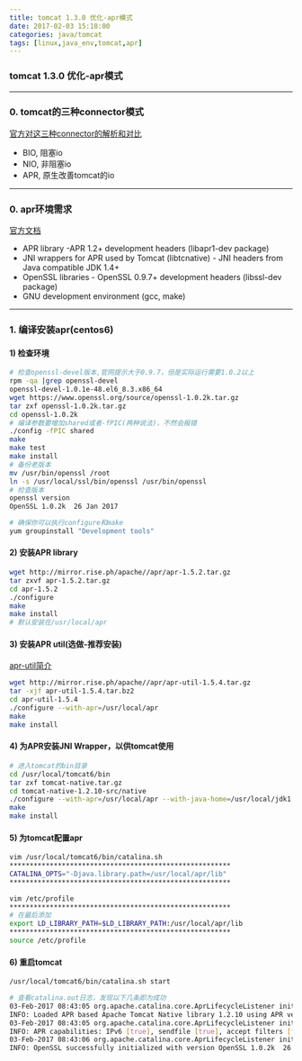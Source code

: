 ```yaml
---
title: tomcat 1.3.0 优化-apr模式
date: 2017-02-03 15:18:00
categories: java/tomcat
tags: [linux,java_env,tomcat,apr]
---
```

### tomcat 1.3.0 优化-apr模式

---

### 0. tomcat的三种connector模式
[官方对这三种connector的解析和对比](https://tomcat.apache.org/tomcat-6.0-doc/config/http.html)
- BIO, 阻塞io
- NIO, 非阻塞io
- APR, 原生改善tomcat的io

---

### 0. apr环境需求
[官方文档](https://tomcat.apache.org/tomcat-6.0-doc/apr.html#Introduction)
- APR library -APR 1.2+ development headers (libapr1-dev package)
- JNI wrappers for APR used by Tomcat (libtcnative) - JNI headers from Java compatible JDK 1.4+
- OpenSSL libraries - OpenSSL 0.9.7+ development headers (libssl-dev package)
- GNU development environment (gcc, make)

---

### 1. 编译安装apr(centos6)
#### 1) 检查环境
``` bash
# 检查openssl-devel版本,官网提示大于0.9.7，但是实际运行需要1.0.2以上
rpm -qa |grep openssl-devel
openssl-devel-1.0.1e-48.el6_8.3.x86_64
wget https://www.openssl.org/source/openssl-1.0.2k.tar.gz
tar zxf openssl-1.0.2k.tar.gz
cd openssl-1.0.2k
# 编译参数要增加shared或者-fPIC(两种说法)，不然会报错
./config -fPIC shared
make
make test
make install
# 备份老版本
mv /usr/bin/openssl /root
ln -s /usr/local/ssl/bin/openssl /usr/bin/openssl
# 检查版本
openssl version
OpenSSL 1.0.2k  26 Jan 2017

# 确保你可以执行configure和make
yum groupinstall "Development tools"
```

#### 2) 安装APR library
``` bash
wget http://mirror.rise.ph/apache//apr/apr-1.5.2.tar.gz
tar zxvf apr-1.5.2.tar.gz
cd apr-1.5.2
./configure
make
make install
# 默认安装在/usr/local/apr
```

#### 3) 安装APR util(选做-推荐安装)
[apr-util简介](https://apr.apache.org/)
``` bash
wget http://mirror.rise.ph/apache//apr/apr-util-1.5.4.tar.gz
tar -xjf apr-util-1.5.4.tar.bz2
cd apr-util-1.5.4
./configure --with-apr=/usr/local/apr
make
make install
```

#### 4) 为APR安装JNI Wrapper，以供tomcat使用
``` bash
# 进入tomcat的bin目录
cd /usr/local/tomcat6/bin
tar zxf tomcat-native.tar.gz
cd tomcat-native-1.2.10-src/native
./configure --with-apr=/usr/local/apr --with-java-home=/usr/local/jdk1.6.0_45 --with-ssl=/usr/local/ssl
make
make install
```

#### 5) 为tomcat配置apr
``` bash
vim /usr/local/tomcat6/bin/catalina.sh
*******************************************************
CATALINA_OPTS="-Djava.library.path=/usr/local/apr/lib"
*******************************************************

vim /etc/profile
*******************************************************
# 在最后添加
export LD_LIBRARY_PATH=$LD_LIBRARY_PATH:/usr/local/apr/lib
*******************************************************
source /etc/profile
```

#### 6) 重启tomcat
``` bash
/usr/local/tomcat6/bin/catalina.sh start

# 查看catalina.out日志，发现以下几条即为成功
03-Feb-2017 08:43:05 org.apache.catalina.core.AprLifecycleListener init
INFO: Loaded APR based Apache Tomcat Native library 1.2.10 using APR version 1.5.2.
03-Feb-2017 08:43:05 org.apache.catalina.core.AprLifecycleListener init
INFO: APR capabilities: IPv6 [true], sendfile [true], accept filters [false], random [true].
03-Feb-2017 08:43:06 org.apache.catalina.core.AprLifecycleListener initializeSSL
INFO: OpenSSL successfully initialized with version OpenSSL 1.0.2k  26 Jan 2017
```
